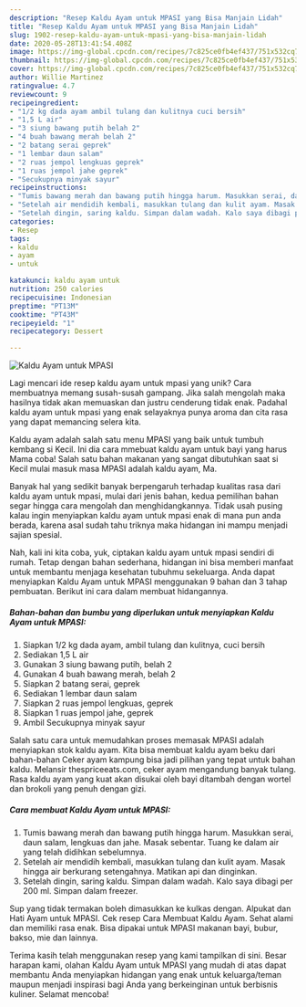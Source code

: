 ```yaml
---
description: "Resep Kaldu Ayam untuk MPASI yang Bisa Manjain Lidah"
title: "Resep Kaldu Ayam untuk MPASI yang Bisa Manjain Lidah"
slug: 1902-resep-kaldu-ayam-untuk-mpasi-yang-bisa-manjain-lidah
date: 2020-05-28T13:41:54.408Z
image: https://img-global.cpcdn.com/recipes/7c825ce0fb4ef437/751x532cq70/kaldu-ayam-untuk-mpasi-foto-resep-utama.jpg
thumbnail: https://img-global.cpcdn.com/recipes/7c825ce0fb4ef437/751x532cq70/kaldu-ayam-untuk-mpasi-foto-resep-utama.jpg
cover: https://img-global.cpcdn.com/recipes/7c825ce0fb4ef437/751x532cq70/kaldu-ayam-untuk-mpasi-foto-resep-utama.jpg
author: Willie Martinez
ratingvalue: 4.7
reviewcount: 9
recipeingredient:
- "1/2 kg dada ayam ambil tulang dan kulitnya cuci bersih"
- "1,5 L air"
- "3 siung bawang putih belah 2"
- "4 buah bawang merah belah 2"
- "2 batang serai geprek"
- "1 lembar daun salam"
- "2 ruas jempol lengkuas geprek"
- "1 ruas jempol jahe geprek"
- "Secukupnya minyak sayur"
recipeinstructions:
- "Tumis bawang merah dan bawang putih hingga harum. Masukkan serai, daun salam, lengkuas dan jahe. Masak sebentar. Tuang ke dalam air yang telah didihkan sebelumnya."
- "Setelah air mendidih kembali, masukkan tulang dan kulit ayam. Masak hingga air berkurang setengahnya. Matikan api dan dinginkan."
- "Setelah dingin, saring kaldu. Simpan dalam wadah. Kalo saya dibagi per 200 ml. Simpan dalam freezer."
categories:
- Resep
tags:
- kaldu
- ayam
- untuk

katakunci: kaldu ayam untuk 
nutrition: 250 calories
recipecuisine: Indonesian
preptime: "PT13M"
cooktime: "PT43M"
recipeyield: "1"
recipecategory: Dessert

---
```



![Kaldu Ayam untuk MPASI](https://img-global.cpcdn.com/recipes/7c825ce0fb4ef437/751x532cq70/kaldu-ayam-untuk-mpasi-foto-resep-utama.jpg)

Lagi mencari ide resep kaldu ayam untuk mpasi yang unik? Cara membuatnya memang susah-susah gampang. Jika salah mengolah maka hasilnya tidak akan memuaskan dan justru cenderung tidak enak. Padahal kaldu ayam untuk mpasi yang enak selayaknya punya aroma dan cita rasa yang dapat memancing selera kita.

Kaldu ayam adalah salah satu menu MPASI yang baik untuk tumbuh kembang si Kecil. Ini dia cara mmebuat kaldu ayam untuk bayi yang harus Mama coba! Salah satu bahan makanan yang sangat dibutuhkan saat si Kecil mulai masuk masa MPASI adalah kaldu ayam, Ma.

Banyak hal yang sedikit banyak berpengaruh terhadap kualitas rasa dari kaldu ayam untuk mpasi, mulai dari jenis bahan, kedua pemilihan bahan segar hingga cara mengolah dan menghidangkannya. Tidak usah pusing kalau ingin menyiapkan kaldu ayam untuk mpasi enak di mana pun anda berada, karena asal sudah tahu triknya maka hidangan ini mampu menjadi sajian spesial.


Nah, kali ini kita coba, yuk, ciptakan kaldu ayam untuk mpasi sendiri di rumah. Tetap dengan bahan sederhana, hidangan ini bisa memberi manfaat untuk membantu menjaga kesehatan tubuhmu sekeluarga. Anda dapat menyiapkan Kaldu Ayam untuk MPASI menggunakan 9 bahan dan 3 tahap pembuatan. Berikut ini cara dalam membuat hidangannya.

<!--inarticleads1-->

##### Bahan-bahan dan bumbu yang diperlukan untuk menyiapkan Kaldu Ayam untuk MPASI:

1. Siapkan 1/2 kg dada ayam, ambil tulang dan kulitnya, cuci bersih
1. Sediakan 1,5 L air
1. Gunakan 3 siung bawang putih, belah 2
1. Gunakan 4 buah bawang merah, belah 2
1. Siapkan 2 batang serai, geprek
1. Sediakan 1 lembar daun salam
1. Siapkan 2 ruas jempol lengkuas, geprek
1. Siapkan 1 ruas jempol jahe, geprek
1. Ambil Secukupnya minyak sayur


Salah satu cara untuk memudahkan proses memasak MPASI adalah menyiapkan stok kaldu ayam. Kita bisa membuat kaldu ayam beku dari bahan-bahan Ceker ayam kampung bisa jadi pilihan yang tepat untuk bahan kaldu. Melansir thespriceeats.com, ceker ayam mengandung banyak tulang. Rasa kaldu ayam yang kuat akan disukai oleh bayi ditambah dengan wortel dan brokoli yang penuh dengan gizi. 

<!--inarticleads2-->

##### Cara membuat Kaldu Ayam untuk MPASI:

1. Tumis bawang merah dan bawang putih hingga harum. Masukkan serai, daun salam, lengkuas dan jahe. Masak sebentar. Tuang ke dalam air yang telah didihkan sebelumnya.
1. Setelah air mendidih kembali, masukkan tulang dan kulit ayam. Masak hingga air berkurang setengahnya. Matikan api dan dinginkan.
1. Setelah dingin, saring kaldu. Simpan dalam wadah. Kalo saya dibagi per 200 ml. Simpan dalam freezer.


Sup yang tidak termakan boleh dimasukkan ke kulkas dengan. Alpukat dan Hati Ayam untuk MPASI. Cek resep Cara Membuat Kaldu Ayam. Sehat alami dan memiliki rasa enak. Bisa dipakai untuk MPASI makanan bayi, bubur, bakso, mie dan lainnya. 

Terima kasih telah menggunakan resep yang kami tampilkan di sini. Besar harapan kami, olahan Kaldu Ayam untuk MPASI yang mudah di atas dapat membantu Anda menyiapkan hidangan yang enak untuk keluarga/teman maupun menjadi inspirasi bagi Anda yang berkeinginan untuk berbisnis kuliner. Selamat mencoba!
